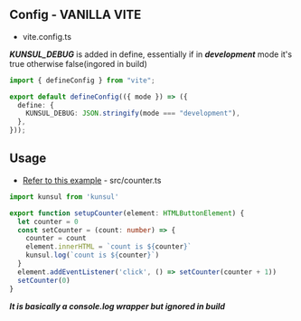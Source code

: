 ## Config - VANILLA VITE

- vite.config.ts

**_KUNSUL_DEBUG_** is added in define, essentially if in ***development*** mode it's true otherwise false(ingored in build)

```ts
import { defineConfig } from "vite";

export default defineConfig(({ mode }) => ({
  define: {
    KUNSUL_DEBUG: JSON.stringify(mode === "development"),
  },
}));
```


## Usage

- [Refer to this example](https://github.com/koribot/kunsul/blob/main/examples/vite/src/counter.ts) - src/counter.ts

```ts
import kunsul from 'kunsul'

export function setupCounter(element: HTMLButtonElement) {
  let counter = 0
  const setCounter = (count: number) => {
    counter = count
    element.innerHTML = `count is ${counter}`
    kunsul.log(`count is ${counter}`)
  }
  element.addEventListener('click', () => setCounter(counter + 1))
  setCounter(0)
}
```

***It is basically a console.log wrapper but ignored in build***